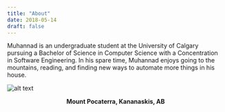 ```yaml
---
title: "About"
date: 2018-05-14
draft: false
---
```


Muhannad is an undergraduate student at the University of Calgary pursuing a Bachelor of Science in Computer Science with a Concentration in Software Engineering. In his spare time, Muhannad enjoys going to the mountains, reading, and finding new ways to automate more things in his house.

![alt text][logo]

[logo]: https://muhannadnouri.com/images/Pocaterra.jpg "Mount Pocaterra"

<p align="center">
  <b>Mount Pocaterra, Kananaskis, AB</b><br>
</p>